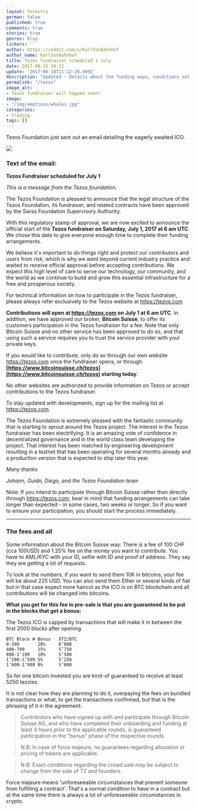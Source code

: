 ```yaml
---
layout: forestry
german: false
published: true
comments: true
stories: true
genres: Blog
tickers: ''
author: https://reddit.com/u/KarlVonBahnhof
author_name: KarlVonBahnhof
title: Tezos fundraiser scheduled 1 July
date: 2017-06-15 10:12
update: '2017-06-18T11:12:28.499Z'
description: "Updated - Details about the funding ways, conditions set by Bitcoin Suisse and conversion rates from BTC"
permalink: "/tezos"
image_alt:
- Tezos fundraiser will happen soon!
image:
- "/img/emotions/whales.jpg"
categories:
- trading
tags: []
---
```



Tezos Foundation just sent out an email detailing the eagerly awaited ICO.

![](https://image.prntscr.com/image/XujkhUErQmCyI-hpq7qM2A.png)

### Text of the email:

**Tezos Fundraiser scheduled for July 1**

*This is a message from the Tezos foundation.*

The Tezos Foundation is pleased to announce that the legal structure of the Tezos Foundation, its fundraiser, and related contracts have been approved by the Swiss Foundation Supervisory Authority.

With this regulatory stamp of approval, we are now excited to announce the official start of the **Tezos fundraiser on Saturday, July 1, 2017 at 6 am UTC**. We chose this date to give everyone enough time to complete their funding arrangements.

We believe it's important to do things right and protect our contributors and users from risk, which is why we went beyond current industry practice and waited to receive official approval before accepting contributions. We expect this high level of care to serve our technology, our community, and the world as we continue to build and grow this essential infrastructure for a free and prosperous society.

For technical information on how to participate in the Tezos fundraiser, please always refer exclusively to the Tezos website at https://tezos.com

**Contributions will open at https://tezos.com on July 1 at 6 am UTC**. In addition, we have approved our broker, **Bitcoin Suisse**, to offer its customers participation in the Tezos fundraiser for a fee. Note that only Bitcoin Suisse and no other service has been approved to do so, and that using such a service requires you to trust the service provider with your private keys.

If you would like to contribute, only do so through our own website https://tezos.com once the fundraiser opens, or through **[https://www.bitcoinsuisse.ch/tezos](https://www.bitcoinsuisse.ch/tezos) starting today**.

No other websites are authorized to provide information on Tezos or accept contributions to the Tezos fundraiser.

To stay updated with developments, sign up for the mailing list at https://tezos.com.

The Tezos Foundation is extremely pleased with the fantastic community that is starting to sprout around the Tezos project. The interest in the Tezos fundraiser has been electrifying. It is an amazing vote of confidence in decentralized governance and in the world class team developing the project. That interest has been matched by engineering development resulting in a testnet that has been operating for several months already and a production version that is expected to ship later this year.

*Many thanks*

*Johann, Guido, Diego, and the Tezos Foundation team*

Note: If you intend to participate through Bitcoin Suisse rather than directly through https://tezos.com, bear in mind that funding arrangements can take longer than expected - in some cases, two weeks or longer. So if you want to ensure your participation, you should start the process immediately.

<hr>

### The fees and all

Some information about the Bitcoin Suisse way: There is a fee of 100 CHF (cca 100USD) and 1.25% fee on the money you want to contribute. You have to AML/KYC with your ID, selfie with ID and proof of address. They say they are getting a lot of requests.

To look at the numbers, if you want to send them 10K in bitcoins, your fee will be about 225 USD. You can also send them Ether or several kinds of fiat but in that case expect more haircut as the ICO is on BTC blockchain and all contributions will be changed into bitcoins.

**What you get for this fee in pre-sale is that you are guaranteed to be put in the blocks that get a bonus:**

The Tezos ICO is capped by transactions that will make it in between the first 2000 blocks after opening.

```
BTC Block # Bonus   XTZ/BTC
0-399       20%     6’000
400-799     15%     5’750
800-1’199   10%     5’500
1’200-1’599 5%      5’250
1’600-1’999 0%      5’000
```

So for one bitcoin invested you are kind-of guaranteed to receive at least 5250 tezzies.

It is not clear how they are planning to do it, overpaying the fees on bundled transactions or what, to get the transactions confirmed, but that is the phrasing of it in the agreement:

> Contributors who have signed up with and participate through Bitcoin Suisse AG, and who have completed their onboarding and funding at least 4 hours prior to the applicable rounds, is guaranteed participation in the "bonus" phase of the respective rounds.

> N.B: In case of force majeure, no guarantees regarding allocation or pricing of tokens are applicable.

> N.B: Exact conditions regarding the crowd sale may be subject to change from the side of TZ and founders.

Force majeure means 'unforeseeable circumstances that prevent someone from fulfilling a contract'. That's a normal condition to have in a contract but at the same time there is always a lot of unforeseeable circumstances in crypto.
